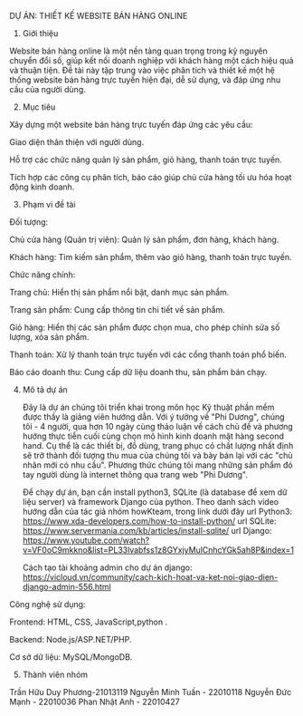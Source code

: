 DỰ ÁN: THIẾT KẾ WEBSITE BÁN HÀNG ONLINE

1. Giới thiệu

Website bán hàng online là một nền tảng quan trọng trong kỷ nguyên chuyển đổi số, giúp kết nối doanh nghiệp với khách hàng một cách hiệu quả và thuận tiện. Đề tài này tập trung vào việc phân tích và thiết kế một hệ thống website bán hàng trực tuyến hiện đại, dễ sử dụng, và đáp ứng nhu cầu của người dùng.

2. Mục tiêu

Xây dựng một website bán hàng trực tuyến đáp ứng các yêu cầu:

Giao diện thân thiện với người dùng.

Hỗ trợ các chức năng quản lý sản phẩm, giỏ hàng, thanh toán trực tuyến.

Tích hợp các công cụ phân tích, báo cáo giúp chủ cửa hàng tối ưu hóa hoạt động kinh doanh.

3. Phạm vi đề tài

Đối tượng:

Chủ cửa hàng (Quản trị viên): Quản lý sản phẩm, đơn hàng, khách hàng.

Khách hàng: Tìm kiếm sản phẩm, thêm vào giỏ hàng, thanh toán trực tuyến.

Chức năng chính:

Trang chủ: Hiển thị sản phẩm nổi bật, danh mục sản phẩm.

Trang sản phẩm: Cung cấp thông tin chi tiết về sản phẩm.

Giỏ hàng: Hiển thị các sản phẩm được chọn mua, cho phép chỉnh sửa số lượng, xóa sản phẩm.

Thanh toán: Xử lý thanh toán trực tuyến với các cổng thanh toán phổ biến.

Báo cáo doanh thu: Cung cấp dữ liệu doanh thu, sản phẩm bán chạy.

4.  Mô tả dự án

	Đây là dự án chúng tôi triển khai trong môn học Kỹ thuật phần mềm được thầy  là giảng viên hướng dẫn.
	Với ý tưởng về "Phi Dương", chúng tôi - 4 người, qua hơn 10 ngày cùng thảo luận về cách chủ đề và phương hướng thực tiễn cuối cùng chọn mô hình kinh doanh mặt hàng second hand. Cụ thể là các thiết bị, đồ dùng, trang phục có chất lượng nhất định sẽ trở thành đối tượng thu mua của chúng tôi và bày bán lại với các "chủ nhân mới có nhu cầu". Phương thức chúng tôi mang những sản phẩm đó tay người dùng là internet thông qua trang web "Phi Dương".

	Để chạy dự án, bạn cần install python3, SQLite (là database để xem dữ liệu server) và framework Django của python. Theo danh sách video hướng dẫn của tác giả nhóm howKteam,  trong link dưới đây
	url Python3: https://www.xda-developers.com/how-to-install-python/
	url SQLite: https://www.servermania.com/kb/articles/install-sqlite/
	url Django: https://www.youtube.com/watch?v=VF0oC9mkkno&list=PL33lvabfss1z8GYxjyMulCnhcYGk5ah8P&index=1
	
	Cách tạo tài khoảng admin cho dự án django:
	https://vicloud.vn/community/cach-kich-hoat-va-ket-noi-giao-dien-django-admin-556.html


Công nghệ sử dụng:

Frontend: HTML, CSS, JavaScript,python  .

Backend: Node.js/ASP.NET/PHP.

Cơ sở dữ liệu: MySQL/MongoDB.

5. Thành viên nhóm

Trần Hữu Duy Phương-21013119
Nguyễn Minh Tuấn - 22010118
Nguyễn Đức Mạnh - 22010036
Phan Nhật Anh - 22010427
